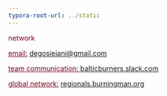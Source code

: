 ```yaml
---
typora-root-url: ../static
---
```


<span class="center"  style="color:#77011e;">network</u>



<span style="color:#77011e;"><u>email:</u></span>	degosiejani@gmail.com

<span style="color:#77011e;"><u>team communication: </u> </span> [balticburners.slack.com](balticburners.slack.com)

<span style="color:#77011e;"><u>global network:</u></span>  			[regionals.burningman.org](http://regionals.burningman.org)





